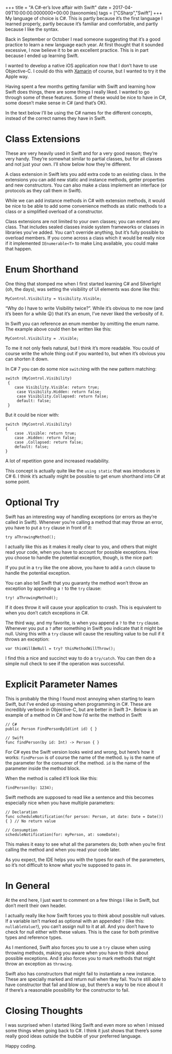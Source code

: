+++
title = "A C#-er’s love affair with Swift"
date = 2017-04-09T10:00:00.0000000+00:00
[taxonomies]
tags = ["CSharp","Swift"]
+++
My language of choice is C#. This is partly because it’s the first language I learned properly, partly because it’s familiar and comfortable, and partly because I like the syntax.

Back in September or October I read someone suggesting that it’s a good practice to learn a new language each year. At first thought that it sounded excessive, I now believe it to be an excellent practice. This is in part because I ended up learning Swift.

I wanted to develop a native iOS application now that I don’t have to use Objective-C. I could do this with [Xamarin](https://www.xamarin.com/) of course, but I wanted to try it the Apple way.

Having spent a few months getting familiar with Swift and learning how Swift does things, there are some things I really liked. I wanted to go through some of these features. Some of these would be nice to have in C#, some doesn’t make sense in C# (and that’s OK).

In the text below I’ll be using the C# names for the different concepts, instead of the correct names they have in Swift.

# Class Extensions

These are very heavily used in Swift and for a very good reason; they’re very handy. They’re somewhat similar to partial classes, but for all classes and not just your own. I’ll show below how they’re different.

A class extension in Swift lets you add extra code to an existing class. In the extensions you can add new static and instance methods, getter properties and new constructors. You can also make a class implement an interface (or protocols as they call them in Swift).

While we can add instance methods in C# with extension methods, it would be nice to be able to add some convenience methods as static methods to a class or a simplified overload of a constructor.

Class extensions are not limited to your own classes; you can extend any class. That includes sealed classes inside system frameworks or classes in libraries you’ve added. You can’t override anything, but it’s fully possible to overload members. If you come across a class which it would be really nice if it implemented `IEnumerable<T>` to make Linq available, you could make that happen.

# Enum Shorthand

One thing that stomped me when I first started learning C# and Silverlight (oh, the days), was setting the visibility of UI elements was done like this:

```
MyControl.Visibility = Visibility.Visible;
```

“Why do I have to write Visibility twice?”. While it’s obvious to me now (and it’s been for a while 😛) that it’s an enum, I’ve never liked the verbosity of it.

In Swift you can reference an enum member by omitting the enum name. The example above could then be written like this:

```
MyControl.Visibility = .Visible;
```

To me it not only feels natural, but I think it’s more readable. You could of course write the whole thing out if you wanted to, but when it’s obvious you can shorten it down.

In C# 7 you can do some nice `switch`ing with the new pattern matching:

```
switch (MyControl.Visibility)
 {
    case Visibility.Visible: return true;
     case Visibility.Hidden: return false;
     case Visibility.Collapsed: return false;
     default: false;
 }
```

But it could be nicer with:

```
switch (MyControl.Visibility)
{
    case .Visible: return true;
    case .Hidden: return false;
    case .Collapsed: return false;
    default: false;
}
```

A lot of repetition gone and increased readability.

This concept is actually quite like the `using static` that was introduces in C# 6. I think it’s actually might be possible to get enum shorthand into C# at some point.

# Optional Try

Swift has an interesting way of handling exceptions (or errors as they’re called in Swift). Whenever you’re calling a method that may throw an error, you have to put a `try` clause in front of it:

```
try aThrowingMethod();
```

I actually like this as it makes it really clear to you, and others that might read your code, when you have to account for possible exceptions. How you choose to handle the potential exception, though, is the nice part:

If you put in a `try` like the one above, you have to add a `catch` clause to handle the potential exception.

You can also tell Swift that you guaranty the method won’t throw an exception by appending a `!` to the `try` clause:

```
try! aThrowingMethod();
```

If it does throw it will cause your application to crash. This is equivalent to when you don’t catch exceptions in C#.

The third way, and my favorite, is when you append a `?` to the `try` clause. Whenever you put a `?` after something in Swift you indicate that it might be null. Using this with a `try` clause will cause the resulting value to be null if it throws an exception:

```
var thisWillBeNull = try? thisMethodWillThrow();
```

I find this a nice and succinct way to do a `try/catch`. You can then do a simple null check to see if the operation was successful.

# Explicit Parameter Names

This is probably the thing I found most annoying when starting to learn Swift, but I’ve ended up missing when programming in C#. These are incredibly verbose in Objective-C, but are better in Swift 3+. Below is an example of a method in C# and how I’d write the method in Swift

```
// C#
public Person FindPersonById(int id) { }

// Swift
func findPerson(by id: Int) -> Person { }
```

For C# eyes the Swift version looks weird and wrong, but here’s how it works: `findPerson` is of course the name of the method. `by` is the name of the parameter for the consumer of the method. `id` is the name of the parameter inside the method block.

When the method is called it’ll look like this:

```
findPerson(by: 1234);
```

Swift methods are supposed to read like a sentence and this becomes especially nice when you have multiple parameters:

```
// Declaration
func scheduleNotification(for person: Person, at date: Date = Date()) { } // No return value

// Consumption
scheduleNotification(for: myPerson, at: someDate);
```

This makes it easy to see what all the parameters do; both when you’re first calling the method and when you read your code later.

As you expect, the IDE helps you with the types for each of the parameters, so it’s not difficult to know what you’re supposed to pass in.

# In General

At the end here, I just want to comment on a few things I like in Swift, but don’t merit their own header.

I actually really like how Swift forces you to think about possible null values. If a variable isn’t marked as optional with an appended `?` (like this: `nullableValue?`), you can’t assign null to it at all. And you don’t have to check for null either with these values. This is the case for both primitive types and reference types.

As I mentioned, Swift also forces you to use a `try` clause when using throwing methods, making you aware when you have to think about possible exceptions. And it also forces you to mark methods that might throw an exception as `throwing`.

Swift also has constructors that might fail to instantiate a new instance. These are specially marked and return null when they fail. You’re still able to have constructor that fail and blow up, but there’s a way to be nice about it if there’s a reasonable possibility for the constructor to fail.

# Closing Thoughts

I was surprised when I started liking Swift and even more so when I missed some things when going back to C#. I think it just shows that there’s some really good ideas outside the bubble of your preferred language.

Happy coding.
